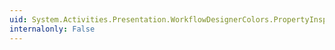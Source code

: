 ```yaml
---
uid: System.Activities.Presentation.WorkflowDesignerColors.PropertyInspectorToolBarItemSelectedBackgroundBrushKey
internalonly: False
---
```


